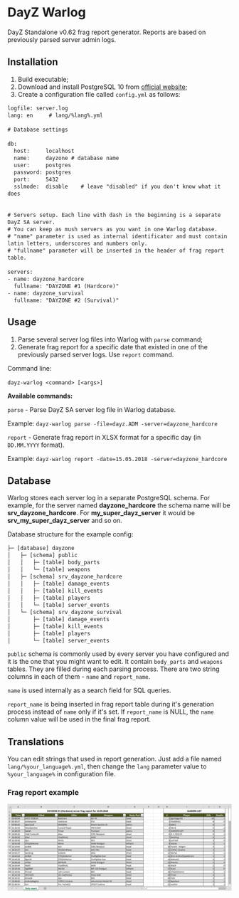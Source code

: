 # DayZ Warlog
DayZ Standalone v0.62 frag report generator. Reports are based on previously parsed server admin logs.

## Installation
1. Build executable;
1. Download and install PostgreSQL 10 from [official website](https://www.postgresql.org/download/);
1. Create a configuration file called `config.yml` as follows:
```
logfile: server.log
lang: en     # lang/%lang%.yml

# Database settings

db: 
  host:     localhost 
  name:     dayzone # database name
  user:     postgres
  password: postgres
  port:     5432
  sslmode:  disable    # leave "disabled" if you don't know what it does


# Servers setup. Each line with dash in the beginning is a separate DayZ SA server. 
# You can keep as mush servers as you want in one Warlog database. 
# "name" parameter is used as internal identificator and must contain latin letters, underscores and numbers only. 
# "fullname" parameter will be inserted in the header of frag report table. 

servers:
- name: dayzone_hardcore
  fullname: "DAYZONE #1 (Hardcore)"
- name: dayzone_survival
  fullname: "DAYZONE #2 (Survival)"
``` 

## Usage 

1. Parse several server log files into Warlog with ``parse`` command; 
1. Generate frag report for a specific date that existed in one of the previously parsed server logs. Use ``report`` command.

Command line: 

`dayz-warlog <command> [<args>]`

**Available commands:**

`parse` - Parse DayZ SA server log file in Warlog database.

Example: `dayz-warlog parse -file=dayz.ADM -server=dayzone_hardcore`

`report` - Generate frag report in XLSX format for a specific day (in `DD.MM.YYYY` format).

Example: `dayz-warlog report -date=15.05.2018 -server=dayzone_hardcore`

## Database 
Warlog stores each server log in a separate PostgreSQL schema. For example, for the server named **dayzone_hardcore** the schema name will be **srv_dayzone_hardcore**. For **my_super_dayz_server** it would be **srv_my_super_dayz_server** and so on.

Database structure for the example config:
```
├─ [database] dayzone
│   ├─ [schema] public
│   │   ├─ [table] body_parts
│   │   └─ [table] weapons
│   ├─ [schema] srv_dayzone_hardcore
│   │   ├─ [table] damage_events
│   │   ├─ [table] kill_events
│   │   ├─ [table] players
│   │   └─ [table] server_events
│   └─ [schema] srv_dayzone_survival
│       ├─ [table] damage_events
│       ├─ [table] kill_events
│       ├─ [table] players
│       └─ [table] server_events
``` 

`public` schema is commonly used by every server you have configured and it is the one that you might want to edit. It contain `body_parts` and `weapons` tables. They are filled during each parsing process. There are two string columns in each of them - `name` and `report_name`. 

`name` is used internally as a search field for SQL queries. 

`report_name` is being inserted in frag report table during it's generation process instead of `name` only if it's set. If `report_name` is NULL, the `name` column value will be used in the final frag report.

## Translations
You can edit strings that used in report generation. Just add a file named `lang/%your_language%.yml`, then change the `lang` parameter value to `%your_language%` in configuration file.

### Frag report example
![Frag report example](./warlog.png "Frag report in Microsoft Excel window")